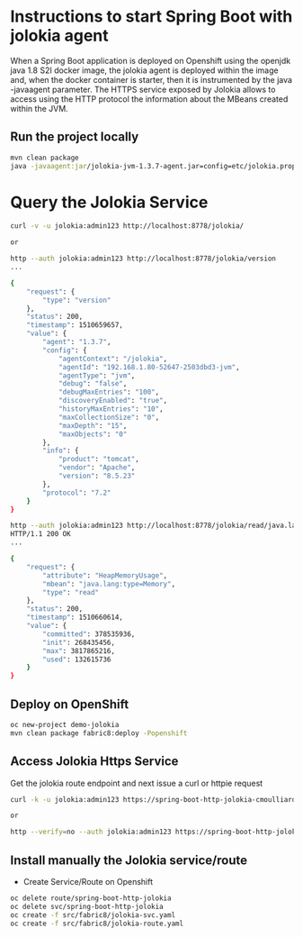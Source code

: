 # Instructions to start Spring Boot with jolokia agent

When a Spring Boot application is deployed on Openshift using the openjdk java 1.8 S2I docker image, the jolokia agent is deployed within the image and, when the docker container
is starter, then it is instrumented by the java -javaagent parameter.
The HTTPS service exposed by Jolokia allows to access using the HTTP protocol the information about the MBeans created within the JVM. 

## Run the project locally
```bash
mvn clean package
java -javaagent:jar/jolokia-jvm-1.3.7-agent.jar=config=etc/jolokia.properties -jar target/spring-boot-jolokia-1.0.0-SNAPSHOT.jar
```

# Query the Jolokia Service

```bash
curl -v -u jolokia:admin123 http://localhost:8778/jolokia/

or

http --auth jolokia:admin123 http://localhost:8778/jolokia/version
...

{
    "request": {
        "type": "version"
    },
    "status": 200,
    "timestamp": 1510659657,
    "value": {
        "agent": "1.3.7",
        "config": {
            "agentContext": "/jolokia",
            "agentId": "192.168.1.80-52647-2503dbd3-jvm",
            "agentType": "jvm",
            "debug": "false",
            "debugMaxEntries": "100",
            "discoveryEnabled": "true",
            "historyMaxEntries": "10",
            "maxCollectionSize": "0",
            "maxDepth": "15",
            "maxObjects": "0"
        },
        "info": {
            "product": "tomcat",
            "vendor": "Apache",
            "version": "8.5.23"
        },
        "protocol": "7.2"
    }
}

http --auth jolokia:admin123 http://localhost:8778/jolokia/read/java.lang:type\=Memory/HeapMemoryUsage
HTTP/1.1 200 OK
...

{
    "request": {
        "attribute": "HeapMemoryUsage",
        "mbean": "java.lang:type=Memory",
        "type": "read"
    },
    "status": 200,
    "timestamp": 1510660614,
    "value": {
        "committed": 378535936,
        "init": 268435456,
        "max": 3817865216,
        "used": 132615736
    }
}
```

## Deploy on OpenShift

```bash
oc new-project demo-jolokia
mvn clean package fabric8:deploy -Popenshift
```

## Access Jolokia Https Service

Get the jolokia route endpoint and next issue a curl or httpie request
```bash
curl -k -u jolokia:admin123 https://spring-boot-http-jolokia-cmoulliard.ose.spring-boot.osepool.centralci.eng.rdu2.redhat.com/jolokia/version

or

http --verify=no --auth jolokia:admin123 https://spring-boot-http-jolokia-cmoulliard.ose.spring-boot.osepool.centralci.eng.rdu2.redhat.com/jolokia/version
```

## Install manually the Jolokia service/route

- Create Service/Route on Openshift

```bash
oc delete route/spring-boot-http-jolokia
oc delete svc/spring-boot-http-jolokia
oc create -f src/fabric8/jolokia-svc.yaml          
oc create -f src/fabric8/jolokia-route.yaml 
```

